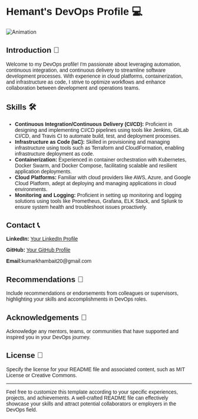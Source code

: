 <h1 style="font-family: Arial, sans-serif;"> Hemant's DevOps Profile 💻</h1>
<img src="https://res.cloudinary.com/practicaldev/image/fetch/s--xAAdUtiT--/c_imagga_scale,f_auto,fl_progressive,h_500,q_66,w_1000/https://dev-to-uploads.s3.amazonaws.com/i/zu5cr0j2qczswka4wh39.gif" alt="Animation">

<h2 style="font-family: Arial, sans-serif;">Introduction 🚀</h2>
<p style="font-family: Arial, sans-serif;">Welcome to my DevOps profile! I'm passionate about leveraging automation, continuous integration, and continuous delivery to streamline software development processes. With experience in cloud platforms, containerization, and infrastructure as code, I strive to optimize workflows and enhance collaboration between development and operations teams.</p>

<h2 style="font-family: Arial, sans-serif;">Skills 🛠️</h2>
<ul style="font-family: Arial, sans-serif;">
    <li><strong>Continuous Integration/Continuous Delivery (CI/CD):</strong> Proficient in designing and implementing CI/CD pipelines using tools like Jenkins, GitLab CI/CD, and Travis CI to automate build, test, and deployment processes.</li>
    <li><strong>Infrastructure as Code (IaC):</strong> Skilled in provisioning and managing infrastructure using tools such as Terraform and CloudFormation, enabling infrastructure deployment as code.</li>
    <li><strong>Containerization:</strong> Experienced in container orchestration with Kubernetes, Docker Swarm, and Docker Compose, facilitating scalable and resilient application deployments.</li>
    <li><strong>Cloud Platforms:</strong> Familiar with cloud providers like AWS, Azure, and Google Cloud Platform, adept at deploying and managing applications in cloud environments.</li>
    <li><strong>Monitoring and Logging:</strong> Proficient in setting up monitoring and logging solutions using tools like Prometheus, Grafana, ELK Stack, and Splunk to ensure system health and troubleshoot issues proactively.</li>
</ul>


<h2 style="font-family: Arial, sans-serif;">Contact 📞</h2>
<p style="font-family: Arial, sans-serif;"><strong>LinkedIn:</strong> <a href="(https://www.linkedin.com/in/hemant-khambait-96ab12206/)">Your LinkedIn Profile</a></p>
<p style="font-family: Arial, sans-serif;"><strong>GitHub:</strong> <a href="(https://github.com/He-mant9)">Your GitHub Profile</a></p>
<p style="font-family: Arial, sans-serif;"><strong>Email:</strong>kumarkhambait20@gmail.com</p>

<h2 style="font-family: Arial, sans-serif;">Recommendations 🌟</h2>
<p style="font-family: Arial, sans-serif;">Include recommendations or endorsements from colleagues or supervisors, highlighting your skills and accomplishments in DevOps roles.</p>

<h2 style="font-family: Arial, sans-serif;">Acknowledgements 🙏</h2>
<p style="font-family: Arial, sans-serif;">Acknowledge any mentors, teams, or communities that have supported and inspired you in your DevOps journey.</p>

<h2 style="font-family: Arial, sans-serif;">License 📝</h2>
<p style="font-family: Arial, sans-serif;">Specify the license for your README file and associated content, such as MIT License or Creative Commons.</p>

---
<p style="font-family: Arial, sans-serif;">Feel free to customize this template according to your specific experiences, projects, and achievements. A well-crafted README file can effectively showcase your skills and attract potential collaborators or employers in the DevOps field.</p>
